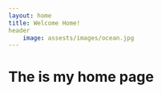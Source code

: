 ```yaml
---
layout: home 
title: Welcome Home!
header
    image: assests/images/ocean.jpg
---
```


# The is my home page 